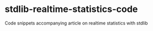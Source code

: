 # stdlib-realtime-statistics-code
Code snippets accompanying article on realtime statistics with stdlib
